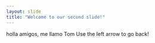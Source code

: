 ```yaml
---
layout: slide
title: "Welcome to our second slide!"
---
```

holla amigos, me llamo Tom
Use the left arrow to go back!
